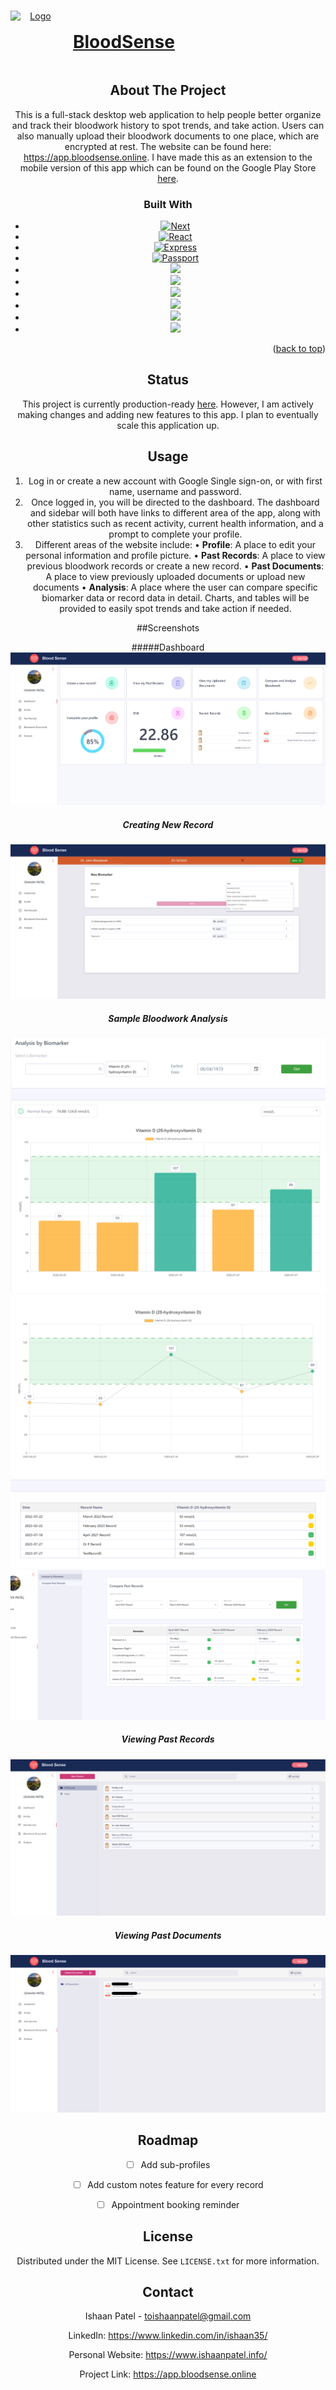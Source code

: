 

<!-- PROJECT LOGO -->
<br />
<div align="center">
  <a href="https://app.bloodsense.online/" style="display:flex; align-items:center;">
    <img src="https://app.bloodsense.online/_next/image?url=%2FAppLogoCircle.png&w=64&q=75" alt="Logo" width="80" height="80" style="margin-right:20px">
	<h1>BloodSense</h1>
	</h1>
  </a>


<!-- ABOUT THE PROJECT -->
## About The Project


This is a full-stack desktop web application to help people better organize and track their bloodwork history to spot trends, and take action. Users can also manually upload their bloodwork documents to one place, which are encrypted at rest. The website can be found here: https://app.bloodsense.online.  I have made this as an extension to the mobile version of this app which can be found on the Google Play Store [here](https://play.google.com/store/apps/details?id=com.ishaanp.test&hl=en_IN&gl=US).



### Built With

* [![Next][Next.js]][Next-url]
* [![React][React.js]][React-url]
* [![Express][Express.js]][Express-url]
* [![Passport][Passport.js]][Passport-url]
* [![][MySQL]][SQL-url]
* [![][Google Cloud]][GoogleCloud-url]
* [![][Microsoft Azure]][Azure-url]
* [![][Vercel]][Vercel-url]
* [![][Render]][Render-url]
* [![][NameCheap]][Namecheap-url]
<p align="right">(<a href="#readme-top">back to top</a>)</p>



<!-- Status -->
## Status

This project is currently production-ready [here](https://app.bloodsense.online/). However, I am actively making changes and adding new features to this app. I plan to eventually scale this application up.



## Usage

1. Log in or create a new account with Google Single sign-on, or with first name, username and password.
2. Once logged in, you will be directed to the dashboard. The dashboard and sidebar will both have links to different area of the app, along with other statistics such as recent activity, current health information, and a prompt to complete your profile.
3. Different areas of the website include: 
	• **Profile**: A place to edit your personal information and profile picture.
	• **Past Records**: A place to view previous bloodwork records or create a new record.
	• **Past Documents**: A place to view previously uploaded documents or upload new    documents
	• **Analysis**: A place where the user can compare specific biomarker data or record data in detail. Charts, and tables will be provided to easily spot trends and take action if needed.

##Screenshots

#####Dashboard
<img src="https://raw.githubusercontent.com/Ishaan35/BloodSense/main/app_screenshots/dashboard.png">

##### Creating New Record
<img src="https://raw.githubusercontent.com/Ishaan35/BloodSense/main/app_screenshots/new_record.png">

##### Sample Bloodwork Analysis 
<img src="https://raw.githubusercontent.com/Ishaan35/BloodSense/main/app_screenshots/sample_analysis1.png">
<img src="https://raw.githubusercontent.com/Ishaan35/BloodSense/main/app_screenshots/sample_analysis2.png">
<img src="https://raw.githubusercontent.com/Ishaan35/BloodSense/main/app_screenshots/sample_analysis3.png">

##### Viewing Past Records
<img src="https://raw.githubusercontent.com/Ishaan35/BloodSense/main/app_screenshots/past_records.png">

##### Viewing Past Documents
<img src="https://raw.githubusercontent.com/Ishaan35/BloodSense/main/app_screenshots/past_documents.png">



<!-- ROADMAP -->
## Roadmap

- [ ] Add sub-profiles
- [ ] Add custom notes feature for every record
- [ ] Appointment booking reminder







<!-- LICENSE -->
## License

Distributed under the MIT License. See `LICENSE.txt` for more information.




<!-- CONTACT -->
## Contact

Ishaan Patel  -  toishaanpatel@gmail.com

LinkedIn:  https://www.linkedin.com/in/ishaan35/

Personal Website: https://www.ishaanpatel.info/

Project Link: https://app.bloodsense.online








<!-- MARKDOWN LINKS & IMAGES -->
<!-- https://www.markdownguide.org/basic-syntax/#reference-style-links -->
[contributors-shield]: https://img.shields.io/github/contributors/othneildrew/Best-README-Template.svg?style=for-the-badge
[contributors-url]: https://github.com/othneildrew/Best-README-Template/graphs/contributors
[forks-shield]: https://img.shields.io/github/forks/othneildrew/Best-README-Template.svg?style=for-the-badge
[forks-url]: https://github.com/othneildrew/Best-README-Template/network/members
[stars-shield]: https://img.shields.io/github/stars/othneildrew/Best-README-Template.svg?style=for-the-badge
[stars-url]: https://github.com/othneildrew/Best-README-Template/stargazers
[issues-shield]: https://img.shields.io/github/issues/othneildrew/Best-README-Template.svg?style=for-the-badge
[issues-url]: https://github.com/othneildrew/Best-README-Template/issues
[license-shield]: https://img.shields.io/github/license/othneildrew/Best-README-Template.svg?style=for-the-badge
[license-url]: https://github.com/othneildrew/Best-README-Template/blob/master/LICENSE.txt
[linkedin-shield]: https://img.shields.io/badge/-LinkedIn-black.svg?style=for-the-badge&logo=linkedin&colorB=555
[linkedin-url]: https://linkedin.com/in/othneildrew
[product-screenshot]: images/screenshot.png


[Next.js]: https://img.shields.io/badge/next.js-000000?style=for-the-badge&logo=nextdotjs&logoColor=white
[Next-url]: https://nextjs.org/
[React.js]: https://img.shields.io/badge/React-20232A?style=for-the-badge&logo=react&logoColor=61DAFB
[React-url]: https://reactjs.org/
[Express.js]: https://img.shields.io/badge/Express.js-35495E?style=for-the-badge&logo=express
[Express-url]: https://expressjs.com/
[Passport.js]:https://img.shields.io/badge/Passport.js-4a4a55?style=for-the-badge&logo=passport
[Passport-url]:https://www.passportjs.org/
[MySQL]:https://img.shields.io/badge/MySQL-ccd4ed?style=for-the-badge&logo=mysql&logoColor=910000
[SQL-url]:https://www.mysql.com/
[Google Cloud]: https://img.shields.io/badge/Google%20Cloud-5c5866?style=for-the-badge&logo=google-cloud
[GoogleCloud-url]: https://cloud.google.com/
[Microsoft Azure]: https://img.shields.io/badge/Microsoft%20Azure-343440?style=for-the-badge&logo=microsoft-azure&logoColor=42adff
[Azure-url]: https://azure.microsoft.com/en-us/
[Vercel]:https://img.shields.io/badge/Vercel-000000?style=for-the-badge&logo=vercel&logoColor=ffffff
[Vercel-url]:https://vercel.com/dashboard
[Render]:https://img.shields.io/badge/Render-4351e8?style=for-the-badge&logo=render&logoColor=ffffff
[Render-url]:https://render.com/
[NameCheap]:https://img.shields.io/badge/NameCheap-ff8c44?style=for-the-badge&logo=namecheap&logoColor=ffffff
[Namecheap-url]:https://www.namecheap.com/domains/


[Angular.io]: https://img.shields.io/badge/Angular-DD0031?style=for-the-badge&logo=angular&logoColor=white
[Angular-url]: https://angular.io/
[Svelte.dev]: https://img.shields.io/badge/Svelte-4A4A55?style=for-the-badge&logo=svelte&logoColor=FF3E00
[Svelte-url]: https://svelte.dev/
[Laravel.com]: https://img.shields.io/badge/Laravel-FF2D20?style=for-the-badge&logo=laravel&logoColor=white
[Laravel-url]: https://laravel.com
[Bootstrap.com]: https://img.shields.io/badge/Bootstrap-563D7C?style=for-the-badge&logo=bootstrap&logoColor=white
[Bootstrap-url]: https://getbootstrap.com
[JQuery.com]: https://img.shields.io/badge/jQuery-0769AD?style=for-the-badge&logo=jquery&logoColor=white
[JQuery-url]: https://jquery.com 
